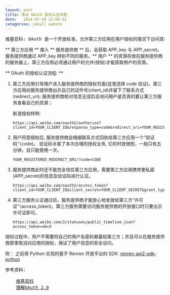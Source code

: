 ```yaml
---
layout: post
title: 浅谈 OAuth 授权认证流程
date:   2014-07-10 12:09:33
categories: jekyll update
---
```


<pre class="reference">
维基百科: OAuth 是一个开放标准，允许第三方应用在用户授权的情况下访问其在网站上存储的信息资源（如照片，视频，好友列表），而这一过程中网站无需将用户的账号密码告诉给第三方应用。
</pre>

** 第三方应用 ** 接入 ** 服务提供商 ** 后，会获取 APP_key 与 APP_secret。服务提供商通过 APP_key 辨别不同的服务。** 用户 ** 的资源存放在服务提供商的服务器上，第三方应用必须通过用户的允许(授权)才能获取用户的资源。

** OAuth 的授权认证流程: **

1. 第三方应用引导用户进入服务提供商的授权页面(这里选择 code 验证)。第三方应用向服务提供商出示自己的证件号(client_id)并留下了联系方式(redirect_uri); 服务提供商核对信息无误后会询问用户是否真的要让第三方服务查看自己的资源；
    
    新浪授权样例:

    ```
    https://api.weibo.com/oauth2/authorize?client_id=YOUR_CLIENT_ID&response_type=code&redirect_uri=YOUR_REGISTERED_REDIRECT_URI
    ```
    
1. 用户同意授权后, 服务提供商会根据联系方式回执给第三方应用一个“验证码“（code)。 验证码关联了本次办理的授权业务, 它的时效很短，一般只有五分钟，且只能使用一次。

    ```
    YOUR_REGISTERED_REDIRECT_URI/?code=CODE 
    ```
    
1. 服务提供商此时还不能完全信任第三方应用，需要第三方应用携带更私密(APP_secret)的信息及验证码进行认证。

    ```
    https://api.weibo.com/oauth2/access_token?client_id=YOUR_CLIENT_ID&client_secret=YOUR_CLIENT_SECRET&grant_type=authorization_code&redirect_uri=YOUR_REGISTERED_REDIRECT_URI&code=CODE
    ``` 

1. 第三方服务认证通过后，服务提供商才能放心地发放给第三方“许可证“（access_token)。第三方服务需要访问服务提供商的开放接口时只要出示许可证即可。

	```
	https://api.weibo.com/2/statuses/public_timeline.json?access_token=abcd
	```
	
授权过程中，用户不需要将自己的用户名密码暴露给第三方；并且可以在服务提供商那里取消对应用的授权，保证了用户信息的安全访问。

附： 之前用 Python 实现的基于 Renren 开放平台的 SDK: [renren-api2-sdk-python
](https://github.com/tonsh/renren-api2-sdk-python)


<pre class="reference">
参考资料:

    <a href="http://zh.wikipedia.org/zh/OAuth" target="_blank">维基百科</a>
    <a href="http://www.ruanyifeng.com/blog/2014/05/oauth_2_0.html" target="_blank">理解OAuth 2.0</a>
</pre>